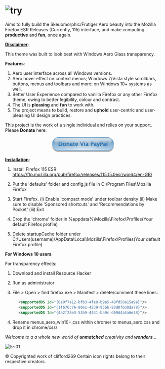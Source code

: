 # ![try](https://github.com/user-attachments/assets/e48c969d-b9a1-4daf-a237-232daefb08be)

Aims to fully build the Skeuomorphic/Frutiger Aero beauty into the Mozilla Firefox ESR Releases (Currently, 115) interface, and make computing **productive** and **fun**, once again.

<ins>**Disclaimer**</ins>: 

 This theme was built to look best with Windows Aero Glass transparency.

**Features**:

1. Aero user interface across all Windows versions.
2. Aero hover effect on context menus; Windows 7/Vista style scrollbars, buttons, menus and toolbars and more: on Windows 10+ systems as well.
3. Better User Experience compared to vanilla Firefox or any other Firefox theme, owing to better legibility, colour and contrast.
4. The UI is **pleasing** and **fun** to work with.
5. The project means to build, restore and **uphold** user-centric and user-pleasing UI design practices.

This project is the work of a single individual and relies on your support. Please **Donate** here: <p align="center">
                                                                                  <a href="https://www.paypal.com/paypalme/clifford269"><img src="https://github.com/clifford269/FrutigerFX/blob/main/donate_button.png?raw=true" alt="Description" width="200"/>
                                             </p>
                                              </a>

       
<ins>**Installation**</ins>:

1. Install Firefox 115 ESR https://ftp.mozilla.org/pub/firefox/releases/115.15.0esr/win64/en-GB/

2. Put the 'defaults' folder and config.js file in C:\Program Files\Mozilla Firefox

3. Start Firefox. 
  (i) Enable 'compact mode' under toolbar density
  (ii) Make sure to disable 'Sponsored shortcuts' and 'Recommendations by Pocket'
  (iii) Exit

4. Drop the 'chrome' folder in %appdata%\Mozilla\Firefox\Profiles\(Your default Firefox profile)

5. Delete startupCache folder under C:\Users\(username)\AppData\Local\Mozilla\Firefox\Profiles\(Your default Firefox profile)

**For Windows 10 users**

For transparency effects:
1. Download and install Resource Hacker

2. Run as administrator

3. File > Open > find firefox.exe > Manifest > delete/comment these lines:
```xml
      <supportedOS Id="{8e0f7a12-bfb3-4fe8-b9a5-48fd50a15a9a}"/>
      <supportedOS Id="{1f676c76-80e1-4239-95bb-83d0f6d0da78}"/>
      <supportedOS Id="{4a2f28e3-53b9-4441-ba9c-d69d4a4a6e38}"/>
```
4. Rename menus_aero_win10+.css within chrome/ to menus_aero.css and drop it in chrome/css/
   
_Welcome to a a whole new world of **unmatched** creativity and **wonders**..._

![5~01](https://github.com/user-attachments/assets/916ce759-03f4-400b-9a4a-07c2a76f98c0)

© Copyrighted work of clifford269
Certain icon rights belong to their respective creators. 